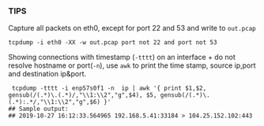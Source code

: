 ### TIPS

Capture all packets on eth0, except for port 22 and 53 and write to `out.pcap`
```
tcpdump -i eth0 -XX -w out.pcap port not 22 and port not 53
```

Showing connections with timestamp (`-tttt`) on an interface + do not resolve hostname or port(`-n`), use `awk` to print the time stamp, source ip,port and destination ip&port.

```
 tcpdump -tttt -i enp57s0f1 -n  ip | awk '{ print $1,$2, gensub(/(.*)\.(.*)/,"\\1:\\2","g",$4), $5, gensub(/(.*)\.(.*):.*/,"\\1:\\2","g",$6) }'
## Sample output:
## 2019-10-27 16:12:33.564965 192.168.5.41:33184 > 104.25.152.102:443

```